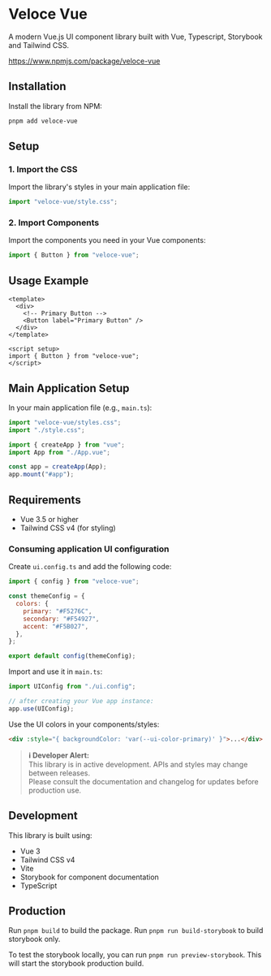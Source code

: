 # Veloce Vue

A modern Vue.js UI component library built with Vue, Typescript, Storybook and Tailwind CSS.

https://www.npmjs.com/package/veloce-vue

## Installation

Install the library from NPM:

```bash
pnpm add veloce-vue
```

## Setup

### 1. Import the CSS

Import the library's styles in your main application file:

```javascript
import "veloce-vue/style.css";
```

### 2. Import Components

Import the components you need in your Vue components:

```javascript
import { Button } from "veloce-vue";
```

## Usage Example

```vue
<template>
  <div>
    <!-- Primary Button -->
    <Button label="Primary Button" />
  </div>
</template>

<script setup>
import { Button } from "veloce-vue";
</script>
```

## Main Application Setup

In your main application file (e.g., `main.ts`):

```javascript
import "veloce-vue/styles.css";
import "./style.css";

import { createApp } from "vue";
import App from "./App.vue";

const app = createApp(App);
app.mount("#app");
```

## Requirements

- Vue 3.5 or higher
- Tailwind CSS v4 (for styling)

### Consuming application UI configuration

Create `ui.config.ts` and add the following code:

```javascript
import { config } from "veloce-vue";

const themeConfig = {
  colors: {
    primary: "#F5276C",
    secondary: "#F54927",
    accent: "#F5B027",
  },
};

export default config(themeConfig);
```

Import and use it in `main.ts`:

```javascript
import UIConfig from "./ui.config";

// after creating your Vue app instance:
app.use(UIConfig);
```

Use the UI colors in your components/styles:

```html
<div :style="{ backgroundColor: 'var(--ui-color-primary)' }">...</div>
```

> **ℹ️ Developer Alert:**  
> This library is in active development. APIs and styles may change between releases.  
> Please consult the documentation and changelog for updates before production use.

## Development

This library is built using:

- Vue 3
- Tailwind CSS v4
- Vite
- Storybook for component documentation
- TypeScript

## Production

Run `pnpm build` to build the package.
Run `pnpm run build-storybook` to build storybook only.

To test the storybook locally, you can run `pnpm run preview-storybook`. This will start the storybook production build.
